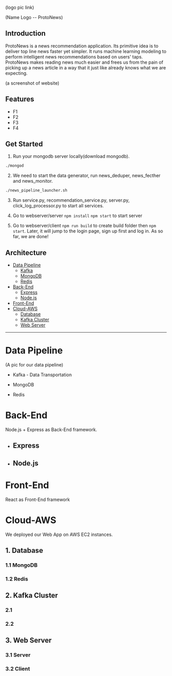 (logo pic link)

(Name Logo -- ProtoNews)

## Introduction

ProtoNews is a news recommendation application. Its primitive idea is to deliver top line news faster yet simpler. It runs machine learning modeling to perform intelligent news recommendations based on users' taps. ProtoNews makes reading news much easier and frees us from the pain of picking up a news article in a way that it just like already knows what we are expecting.  

(a screenshot of website)

## Features

- F1
- F2
- F3
- F4

## Get Started

1. Run your mongodb server locally(download mongodb).
```sh
./mongod
```
2. We need to start the data generator, run news_deduper, news_fecther and news_monitor. 
```sh
./news_pipeline_launcher.sh
```

3. Run service.py, recommendation_service.py, server.py, click_log_processor.py to start all services.

4. Go to webserver/server 
`npm install`
`npm start` 
to start server 
5. Go to webserver/client 
 `npm run build` to create build folder 
then `npm start`. Later, it will jump to the login page, sign up first and log in. As so far, we are done!

## Architecture

- [Data Pipeline](#data-pipeline)
  - [Kafka](#kafka)
  - [MongoDB](#mongodb)
  - [Redis](#redis)
- [Back-End](#back-end)
  - [Express](#express)
  - [Node.js](#nodejs)
- [Front-End](#front-end)
- [Cloud-AWS](#cloud-aws)
  - [Database](#database)
  - [Kafka Cluster](#kafka-cluster)
  - [Web Server](#web-server)

---------

# <a name="data-pipeline"></a>Data Pipeline

(A pic for our data pipeline)

  - <a name="kafka"></a>Kafka - Data Transportation

  - <a name="mongodb"></a>MongoDB

  - <a name="redis"></a>Redis

# <a name="back-end"></a>Back-End

Node.js + Express as Back-End framework.

  - ## <a name="express"></a>Express

  - ## <a name="nodejs"></a>Node.js

# <a name="front-end"></a>Front-End

React as Front-End framework

# <a name="cloud-aws"></a>Cloud-AWS

We deployed our Web App on AWS EC2 instances.

## <a name="database"></a>1. Database

  ### 1.1 MongoDB

  ### 1.2 Redis

## <a name="kafka-cluster"></a>2. Kafka Cluster

  ### 2.1 

  ### 2.2

## <a name="web-server"></a>3. Web Server
	
  ### 3.1 Server

  ### 3.2 Client

